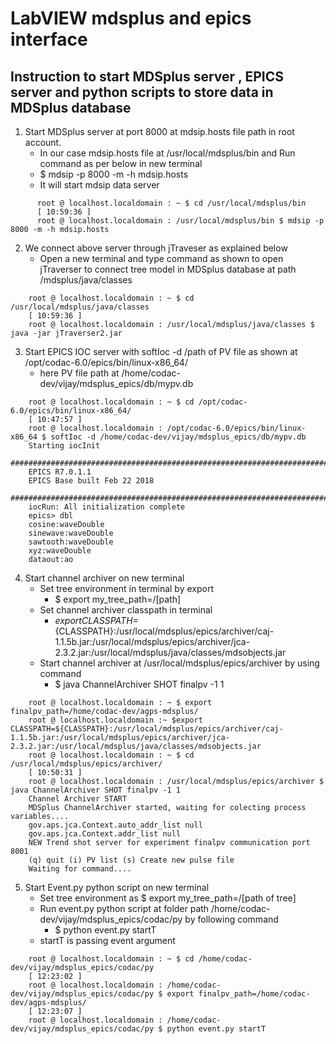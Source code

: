 # LabVIEW mdsplus and epics interface
## Instruction  to start MDSplus server , EPICS server and python scripts to store data in MDSplus database
1. Start MDSplus server at port 8000 at mdsip.hosts file path in root account.
   - In our case mdsip.hosts file at /usr/local/mdsplus/bin and Run command as per below in new terminal
   - $ mdsip -p 8000 -m -h mdsip.hosts  
   - It will start mdsip data server

 
```
      root @ localhost.localdomain : ~ $ cd /usr/local/mdsplus/bin
      [ 10:59:36 ]
      root @ localhost.localdomain : /usr/local/mdsplus/bin $ mdsip -p 8000 -m -h mdsip.hosts
```
 2. We connect above server through jTraveser as explained below
    - Open a new terminal and type command as shown to open jTraverser to connect tree model in MDSplus database at path /mdsplus/java/classes
```   
    root @ localhost.localdomain : ~ $ cd /usr/local/mdsplus/java/classes
    [ 10:59:36 ]
    root @ localhost.localdomain : /usr/local/mdsplus/java/classes $ java -jar jTraverser2.jar
```
 3. Start EPICS IOC server with softIoc -d /path of PV file as shown at 
    /opt/codac-6.0/epics/bin/linux-x86_64/
    - here PV file path at /home/codac-dev/vijay/mdsplus_epics/db/mypv.db
```
    root @ localhost.localdomain : ~ $ cd /opt/codac-6.0/epics/bin/linux-x86_64/
    [ 10:47:57 ]
    root @ localhost.localdomain : /opt/codac-6.0/epics/bin/linux-x86_64 $ softIoc -d /home/codac-dev/vijay/mdsplus_epics/db/mypv.db
    Starting iocInit
    ###########################################################################
    EPICS R7.0.1.1
    EPICS Base built Feb 22 2018
    ###########################################################################
    iocRun: All initialization complete
    epics> dbl
    cosine:waveDouble
    sinewave:waveDouble
    sawtooth:waveDouble
    xyz:waveDouble
    dataout:ao
```

 4. Start channel archiver on new terminal
    - Set tree environment  in terminal by export
      - $ export my_tree_path=/[path]
    - Set channel archiver classpath in terminal
      -  $export CLASSPATH=${CLASSPATH}:/usr/local/mdsplus/epics/archiver/caj-1.1.5b.jar:/usr/local/mdsplus/epics/archiver/jca-2.3.2.jar:/usr/local/mdsplus/java/classes/mdsobjects.jar
    - Start channel archiver at /usr/local/mdsplus/epics/archiver by using command
      - $ java  ChannelArchiver SHOT finalpv -1 1
```      
    root @ localhost.localdomain : ~ $ export finalpv_path=/home/codac-dev/agps-mdsplus/
    root @ localhost.localdomain :~ $export CLASSPATH=${CLASSPATH}:/usr/local/mdsplus/epics/archiver/caj-1.1.5b.jar:/usr/local/mdsplus/epics/archiver/jca-2.3.2.jar:/usr/local/mdsplus/java/classes/mdsobjects.jar
    root @ localhost.localdomain : ~ $ cd /usr/local/mdsplus/epics/archiver/
    [ 10:50:31 ]
    root @ localhost.localdomain : /usr/local/mdsplus/epics/archiver $ java ChannelArchiver SHOT finalpv -1 1
    Channel Archiver START
    MDSplus ChannelArchiver started, waiting for colecting process variables....
    gov.aps.jca.Context.auto_addr_list null
    gov.aps.jca.Context.addr_list null
    NEW Trend shot server for experiment finalpv communication port 8001
    (q) quit (i) PV list (s) Create new pulse file
    Waiting for command....
```
  5. Start Event.py python script on new terminal
     - Set tree environment as $ export my_tree_path=/[path of tree]
     - Run  event.py python script at folder path /home/codac-dev/vijay/mdsplus_epics/codac/py by following command
       - $ python event.py startT
     - startT is passing event argument
```
    root @ localhost.localdomain : ~ $ cd /home/codac-dev/vijay/mdsplus_epics/codac/py
    [ 12:23:02 ]
    root @ localhost.localdomain : /home/codac-dev/vijay/mdsplus_epics/codac/py $ export finalpv_path=/home/codac-dev/agps-mdsplus/
    [ 12:23:07 ]
    root @ localhost.localdomain : /home/codac-dev/vijay/mdsplus_epics/codac/py $ python event.py startT
    
```
    

   
